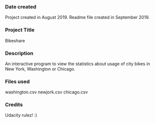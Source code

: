 ### Date created
Project created in August 2019.
Readme file created in September 2019.

### Project Title
Bikeshare

### Description
An interactive program to view the statistics about usage of city bikes in New York, Washington or Chicago.

### Files used
washington.csv
newjork.csv
chicago.csv

### Credits
Udacity rulez! :)
